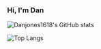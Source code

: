 ### Hi, I'm Dan

![Danjones1618's GitHub stats](https://github-readme-stats.vercel.app/api?username=danjones1618&count_private=true&theme=dracula)

![Top Langs](https://github-readme-stats.vercel.app/api/top-langs/?username=danjones1618&layout=compact&theme=dracula&count_private&langs_count=50)


<!--
**danjones1618/danjones1618** is a ✨ _special_ ✨ repository because its `README.md` (this file) appears on your GitHub profile.

Here are some ideas to get you started:

- 🔭 I’m currently working on ...
- 🌱 I’m currently learning ...
- 👯 I’m looking to collaborate on ...
- 🤔 I’m looking for help with ...
- 💬 Ask me about ...
- 📫 How to reach me: ...
- 😄 Pronouns: ...
- ⚡ Fun fact: ...
-->
